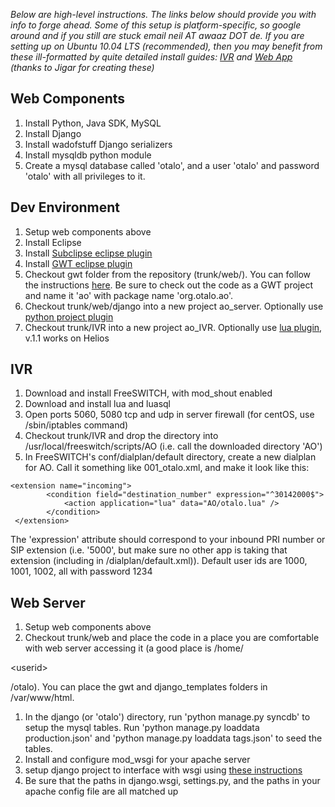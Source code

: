 _Below are high-level instructions. The links below should provide you with info to forge ahead. Some of this setup is platform-specific, so google around and if you still are stuck email neil AT awaaz DOT de. If you are setting up on Ubuntu 10.04 LTS (recommended), then you may benefit from these ill-formatted by quite detailed install guides: [IVR](https://www.dropbox.com/s/dyr5piwhyoy2dq8/AD_IVR_install_guide.pdf) and [Web App](https://www.dropbox.com/s/iu4qj9u364rzigu/AD_web_app_install_guide.pdf) (thanks to Jigar for creating these)_

## Web Components ##
  1. Install Python, Java SDK, MySQL
  1. Install Django
  1. Install wadofstuff Django serializers
  1. Install mysqldb python module
  1. Create a mysql database called 'otalo', and a user 'otalo' and password 'otalo' with all privileges to it.

## Dev Environment ##
  1. Setup web components above
  1. Install Eclipse
  1. Install [Subclipse eclipse plugin](http://subclipse.tigris.org/servlets/ProjectProcess?pageID=p4wYuA)
  1. Install [GWT eclipse plugin](http://code.google.com/eclipse/docs/getting_started.html)
  1. Checkout gwt folder from the repository (trunk/web/). You can follow the instructions [here](http://blog.msbbc.co.uk/2007/06/using-googles-free-svn-repository-with.html). Be sure to check out the code as a GWT project and name it 'ao' with package name 'org.otalo.ao'.
  1. Checkout trunk/web/django into a new project ao\_server. Optionally use [python project plugin](http://pydev.org/download.html)
  1. Checkout trunk/IVR into a new project ao\_IVR. Optionally use [lua plugin](http://luaeclipse.luaforge.net/manual.html#installation), v.1.1 works on Helios

## IVR ##
  1. Download and install FreeSWITCH, with mod\_shout enabled
  1. Download and install lua and luasql
  1. Open ports 5060, 5080 tcp and udp in server firewall (for centOS, use /sbin/iptables command)
  1. Checkout trunk/IVR and drop the directory into /usr/local/freeswitch/scripts/AO (i.e. call the downloaded directory 'AO')
  1. In FreeSWITCH's conf/dialplan/default directory, create a new dialplan for AO. Call it something like 001\_otalo.xml, and make it look like this:

```
<extension name="incoming">
        <condition field="destination_number" expression="^30142000$">
            <action application="lua" data="AO/otalo.lua" />
        </condition>
 </extension>
```

The 'expression' attribute should correspond to your inbound PRI number or SIP extension (i.e. '5000', but make sure no other app is taking that extension (including in /dialplan/default.xml)). Default user ids are 1000, 1001, 1002, all with password 1234

## Web Server ##
  1. Setup web components above
  1. Checkout trunk/web and place the code in a place you are comfortable with web server accessing it (a good place is /home/

&lt;userid&gt;

/otalo). You can place the gwt and django\_templates folders in /var/www/html.
  1. In the django (or 'otalo') directory, run 'python manage.py syncdb' to setup the mysql tables. Run 'python manage.py loaddata production.json' and 'python manage.py loaddata tags.json' to seed the tables.
  1. Install and configure mod\_wsgi for your apache server
  1. setup django project to interface with wsgi using [these instructions](http://code.google.com/p/modwsgi/wiki/IntegrationWithDjango)
  1. Be sure that the paths in django.wsgi, settings.py, and the paths in your apache config file are all matched up